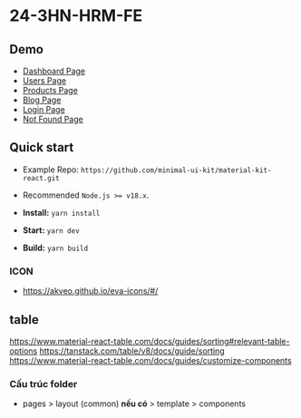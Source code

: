 # 24-3HN-HRM-FE

## Demo

- [Dashboard Page](https://minimal-kit-react.vercel.app/)
- [Users Page](https://minimal-kit-react.vercel.app/user)
- [Products Page](https://minimal-kit-react.vercel.app/products)
- [Blog Page](https://minimal-kit-react.vercel.app/blog)
- [Login Page](https://minimal-kit-react.vercel.app/login)
- [Not Found Page](https://minimal-kit-react.vercel.app/404)

## Quick start

- Example Repo: `https://github.com/minimal-ui-kit/material-kit-react.git`

- Recommended `Node.js >= v18.x`.
- **Install:** `yarn install`
- **Start:** `yarn dev`
- **Build:** `yarn build`

### ICON
- https://akveo.github.io/eva-icons/#/

## table
https://www.material-react-table.com/docs/guides/sorting#relevant-table-options
https://tanstack.com/table/v8/docs/guide/sorting
https://www.material-react-table.com/docs/guides/customize-components

### Cấu trúc folder
- pages > layout (common) **nếu có** > template > components